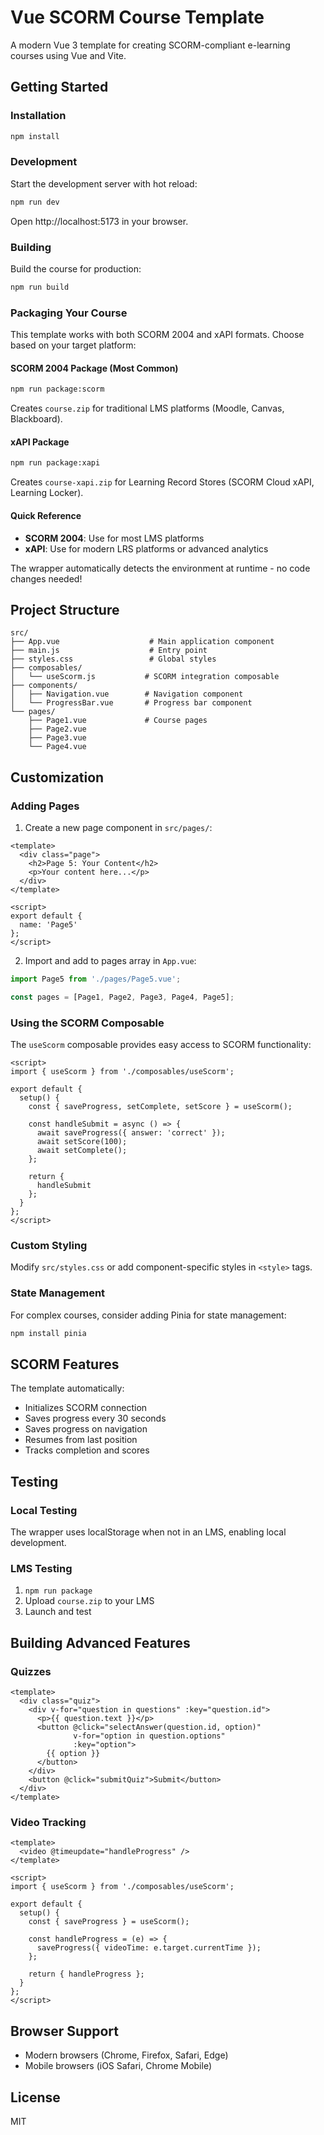 # Vue SCORM Course Template

A modern Vue 3 template for creating SCORM-compliant e-learning courses using Vue and Vite.

## Getting Started

### Installation

```bash
npm install
```

### Development

Start the development server with hot reload:

```bash
npm run dev
```

Open http://localhost:5173 in your browser.

### Building

Build the course for production:

```bash
npm run build
```

### Packaging Your Course

This template works with both SCORM 2004 and xAPI formats. Choose based on your target platform:

#### SCORM 2004 Package (Most Common)

```bash
npm run package:scorm
```

Creates `course.zip` for traditional LMS platforms (Moodle, Canvas, Blackboard).

#### xAPI Package

```bash
npm run package:xapi
```

Creates `course-xapi.zip` for Learning Record Stores (SCORM Cloud xAPI, Learning Locker).

#### Quick Reference
- **SCORM 2004**: Use for most LMS platforms
- **xAPI**: Use for modern LRS platforms or advanced analytics

The wrapper automatically detects the environment at runtime - no code changes needed!

## Project Structure

```
src/
├── App.vue                    # Main application component
├── main.js                    # Entry point
├── styles.css                 # Global styles
├── composables/
│   └── useScorm.js           # SCORM integration composable
├── components/
│   ├── Navigation.vue        # Navigation component
│   └── ProgressBar.vue       # Progress bar component
└── pages/
    ├── Page1.vue             # Course pages
    ├── Page2.vue
    ├── Page3.vue
    └── Page4.vue
```

## Customization

### Adding Pages

1. Create a new page component in `src/pages/`:
```vue
<template>
  <div class="page">
    <h2>Page 5: Your Content</h2>
    <p>Your content here...</p>
  </div>
</template>

<script>
export default {
  name: 'Page5'
};
</script>
```

2. Import and add to pages array in `App.vue`:
```javascript
import Page5 from './pages/Page5.vue';

const pages = [Page1, Page2, Page3, Page4, Page5];
```

### Using the SCORM Composable

The `useScorm` composable provides easy access to SCORM functionality:

```vue
<script>
import { useScorm } from './composables/useScorm';

export default {
  setup() {
    const { saveProgress, setComplete, setScore } = useScorm();
    
    const handleSubmit = async () => {
      await saveProgress({ answer: 'correct' });
      await setScore(100);
      await setComplete();
    };
    
    return {
      handleSubmit
    };
  }
};
</script>
```

### Custom Styling

Modify `src/styles.css` or add component-specific styles in `<style>` tags.

### State Management

For complex courses, consider adding Pinia for state management:

```bash
npm install pinia
```

## SCORM Features

The template automatically:
- Initializes SCORM connection
- Saves progress every 30 seconds
- Saves progress on navigation
- Resumes from last position
- Tracks completion and scores

## Testing

### Local Testing
The wrapper uses localStorage when not in an LMS, enabling local development.

### LMS Testing
1. `npm run package`
2. Upload `course.zip` to your LMS
3. Launch and test

## Building Advanced Features

### Quizzes

```vue
<template>
  <div class="quiz">
    <div v-for="question in questions" :key="question.id">
      <p>{{ question.text }}</p>
      <button @click="selectAnswer(question.id, option)"
              v-for="option in question.options"
              :key="option">
        {{ option }}
      </button>
    </div>
    <button @click="submitQuiz">Submit</button>
  </div>
</template>
```

### Video Tracking

```vue
<template>
  <video @timeupdate="handleProgress" />
</template>

<script>
import { useScorm } from './composables/useScorm';

export default {
  setup() {
    const { saveProgress } = useScorm();
    
    const handleProgress = (e) => {
      saveProgress({ videoTime: e.target.currentTime });
    };
    
    return { handleProgress };
  }
};
</script>
```

## Browser Support

- Modern browsers (Chrome, Firefox, Safari, Edge)
- Mobile browsers (iOS Safari, Chrome Mobile)

## License

MIT

